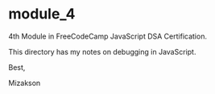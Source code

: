 # module_4

4th Module in FreeCodeCamp JavaScript DSA Certification.

This directory has my notes on debugging in JavaScript.

Best, 

Mizakson